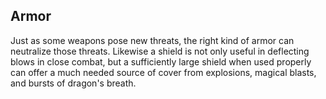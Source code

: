 ## Armor

Just as some weapons pose new threats, the right kind of armor can neutralize those threats. Likewise a shield is not only useful in deflecting blows in close combat, but a sufficiently large shield when used properly can offer a much needed source of cover from explosions, magical blasts, and bursts of dragon's breath. 
